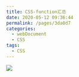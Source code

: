 ```yaml
---
title: CSS-function汇总
date: 2020-05-12 09:36:44
permalink: /pages/3da0d7
categories: 
  - webDocument
  - CSS
tags: 
  - CSS
---
```

![](https://cdn.jsdelivr.net/gh/xugaoyi/image_store/blog/20200512161232.jpg)